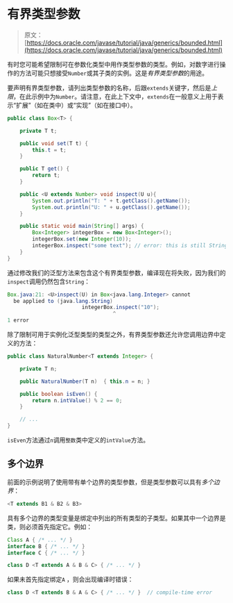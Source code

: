 # 有界类型参数

> 原文： [https://docs.oracle.com/javase/tutorial/java/generics/bounded.html](https://docs.oracle.com/javase/tutorial/java/generics/bounded.html)

有时您可能希望限制可在参数化类型中用作类型参数的类型。例如，对数字进行操作的方法可能只想接受`Number`或其子类的实例。这是*有界类型参数*的用途。

要声明有界类型参数，请列出类型参数的名称，后跟`extends`关键字，然后是*上限*，在此示例中为`Number`。请注意，在此上下文中，`extends`在一般意义上用于表示“扩展”（如在类中）或“实现”（如在接口中）。

```java
public class Box<T> {

    private T t;          

    public void set(T t) {
        this.t = t;
    }

    public T get() {
        return t;
    }

    public <U extends Number> void inspect(U u){
        System.out.println("T: " + t.getClass().getName());
        System.out.println("U: " + u.getClass().getName());
    }

    public static void main(String[] args) {
        Box<Integer> integerBox = new Box<Integer>();
        integerBox.set(new Integer(10));
        integerBox.inspect("some text"); // error: this is still String!
    }
}

```

通过修改我们的泛型方法来包含这个有界类型参数，编译现在将失败，因为我们的`inspect`调用仍然包含`String`：

```java
Box.java:21: <U>inspect(U) in Box<java.lang.Integer> cannot
  be applied to (java.lang.String)
                        integerBox.inspect("10");
                                  ^
1 error

```

除了限制可用于实例化泛型类型的类型之外，有界类型参数还允许您调用边界中定义的方法：

```java
public class NaturalNumber<T extends Integer> {

    private T n;

    public NaturalNumber(T n)  { this.n = n; }

    public boolean isEven() {
        return n.intValue() % 2 == 0;
    }

    // ...
}

```

`isEven`方法通过`n`调用`整数`类中定义的`intValue`方法。

## 多个边界

前面的示例说明了使用带有单个边界的类型参数，但是类型参数可以具有*多个边界*：

```java
<T extends B1 & B2 & B3>

```

具有多个边界的类型变量是绑定中列出的所有类型的子类型。如果其中一个边界是类，则必须首先指定它。例如：

```java
Class A { /* ... */ }
interface B { /* ... */ }
interface C { /* ... */ }

class D <T extends A & B & C> { /* ... */ }

```

如果未首先指定绑定`A` ，则会出现编译时错误：

```java
class D <T extends B & A & C> { /* ... */ }  // compile-time error

```